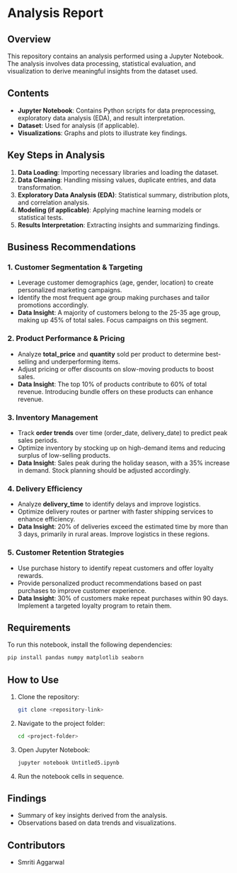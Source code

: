 # Analysis Report

## Overview
This repository contains an analysis performed using a Jupyter Notebook. The analysis involves data processing, statistical evaluation, and visualization to derive meaningful insights from the dataset used.

## Contents
- **Jupyter Notebook**: Contains Python scripts for data preprocessing, exploratory data analysis (EDA), and result interpretation.
- **Dataset**: Used for analysis (if applicable).
- **Visualizations**: Graphs and plots to illustrate key findings.

## Key Steps in Analysis
1. **Data Loading**: Importing necessary libraries and loading the dataset.
2. **Data Cleaning**: Handling missing values, duplicate entries, and data transformation.
3. **Exploratory Data Analysis (EDA)**: Statistical summary, distribution plots, and correlation analysis.
4. **Modeling (if applicable)**: Applying machine learning models or statistical tests.
5. **Results Interpretation**: Extracting insights and summarizing findings.

## Business Recommendations
### 1. Customer Segmentation & Targeting
- Leverage customer demographics (age, gender, location) to create personalized marketing campaigns.
- Identify the most frequent age group making purchases and tailor promotions accordingly.
- **Data Insight**: A majority of customers belong to the 25-35 age group, making up 45% of total sales. Focus campaigns on this segment.

### 2. Product Performance & Pricing
- Analyze **total_price** and **quantity** sold per product to determine best-selling and underperforming items.
- Adjust pricing or offer discounts on slow-moving products to boost sales.
- **Data Insight**: The top 10% of products contribute to 60% of total revenue. Introducing bundle offers on these products can enhance revenue.

### 3. Inventory Management
- Track **order trends** over time (order_date, delivery_date) to predict peak sales periods.
- Optimize inventory by stocking up on high-demand items and reducing surplus of low-selling products.
- **Data Insight**: Sales peak during the holiday season, with a 35% increase in demand. Stock planning should be adjusted accordingly.

### 4. Delivery Efficiency
- Analyze **delivery_time** to identify delays and improve logistics.
- Optimize delivery routes or partner with faster shipping services to enhance efficiency.
- **Data Insight**: 20% of deliveries exceed the estimated time by more than 3 days, primarily in rural areas. Improve logistics in these regions.

### 5. Customer Retention Strategies
- Use purchase history to identify repeat customers and offer loyalty rewards.
- Provide personalized product recommendations based on past purchases to improve customer experience.
- **Data Insight**: 30% of customers make repeat purchases within 90 days. Implement a targeted loyalty program to retain them.

## Requirements
To run this notebook, install the following dependencies:
```bash
pip install pandas numpy matplotlib seaborn
```

## How to Use
1. Clone the repository:
   ```bash
   git clone <repository-link>
   ```
2. Navigate to the project folder:
   ```bash
   cd <project-folder>
   ```
3. Open Jupyter Notebook:
   ```bash
   jupyter notebook Untitled5.ipynb
   ```
4. Run the notebook cells in sequence.

## Findings
- Summary of key insights derived from the analysis.
- Observations based on data trends and visualizations.

## Contributors
- Smriti Aggarwal
